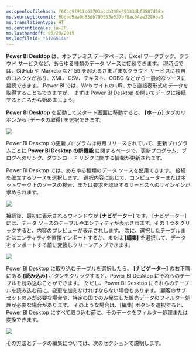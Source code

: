 ```yaml
---
ms.openlocfilehash: f66cc9f911c63703accb348e49133dbf3587d58a
ms.sourcegitcommit: 60dad5aa0d85db790553e537bf8ac34ee3289ba3
ms.translationtype: HT
ms.contentlocale: ja-JP
ms.lasthandoff: 05/29/2019
ms.locfileid: "61265140"
---
```

**Power BI Desktop** は、オンプレミス データベース、Excel ワークブック、クラウド サービスなど、あらゆる種類のデータ ソースに接続できます。 現時点では、GitHub や Marketo など 59 を超えるさまざまなクラウド サービスに独自のコネクタがあり、XML、CSV、テキスト、ODBC などから一般的なソースに接続できます。 Power BI では、Web サイトの URL から直接表形式のデータを取得することもできますが、 まずは Power BI Desktop を開いてデータに接続するところから始めましょう。

**Power BI Desktop** を起動してスタート画面に移動すると、 **[ホーム]** タブのリボンから [データの取得] を選択できます。

![](media/1-2-connect-to-data-sources-in-power-bi-desktop/1-2_1.png)

Power BI Desktop の更新プログラムは毎月リリースされていて、更新プログラムごとに **Power BI Desktop の新機能** に関するページで、更新プログラム、ブログへのリンク、ダウンロード リンクに関する情報が更新されます。

Power BI Desktop では、あらゆる種類のデータ ソースを使用できます。 接続を確立するソースを選択します。 選択内容に応じて、コンピューターまたはネットワーク上のソースの検索、または要求を認証するサービスへのサインインが求められます。

![](media/1-2-connect-to-data-sources-in-power-bi-desktop/1-2_2.gif)

接続後、最初に表示されるウィンドウが **[ナビゲーター]** です。 [ナビゲーター] には、データ ソースのテーブルやエンティティが表示されます。その 1 つをクリックすると、内容のプレビューが表示されします。 次に、選択したテーブルまたはエンティティを直接インポートするか、または **[編集]** を選択して、データをインポートする前に変換しクリーンアップできます。

![](media/1-2-connect-to-data-sources-in-power-bi-desktop/1-2_3.png)

Power BI Desktop に取り込むテーブルを選択したら、 **[ナビゲーター]** の右下隅にある **[読み込み]** ボタンをクリックすると、Power BI Desktop にそれらのテーブルを読み込むことができます。 ただし、Power BI Desktop にそれらのテーブルを読み込む前に、変更を加えなければならない場合もあります。 顧客のサブセットのみが必要な場合や、特定の国でのみ発生した販売データのフィルター処理が必要な場合があります。 そのような場合は、[編集] ボタンを選択すると、Power BI Desktop にすべて取り込む前に、そのデータをフィルター処理または変換できます。

![](media/1-2-connect-to-data-sources-in-power-bi-desktop/1-2_4.png)

その方法とデータの編集については、次のセクションで説明します。


